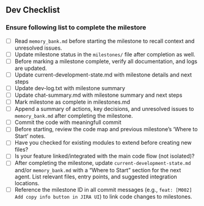 ## Dev Checklist
### Ensure following list to complete the milestore

- [ ] Read `memory_bank.md` before starting the milestone to recall context and unresolved issues.
- [ ] Update milestone status in the `milestones/` file after completion as well.
- [ ] Before marking a milestone complete, verify all documentation, and logs are updated.
- [ ] Update current-development-state.md with milestone details and next steps
- [ ] Update dev-log.txt with milestone summary
- [ ] Update chat-summary.md with milestone summary and next steps
- [ ] Mark milestone as complete in milestones.md
- [ ] Append a summary of actions, key decisions, and unresolved issues to `memory_bank.md` after completing the milestone.
- [ ] Commit the code with meaningfull commit
- [ ] Before starting, review the code map and previous milestone’s ‘Where to Start’ notes.
- [ ] Have you checked for existing modules to extend before creating new files?
- [ ] Is your feature linked/integrated with the main code flow (not isolated)?
- [ ] After completing the milestone, update `current-development-state.md` and/or `memory_bank.md` with a “Where to Start” section for the next agent. List relevant files, entry points, and suggested integration locations.
- [ ] Reference the milestone ID in all commit messages (e.g., `feat: [M002] Add copy info button in JIRA UI`) to link code changes to milestones.